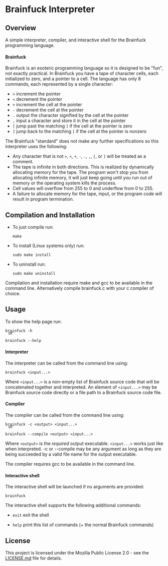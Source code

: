 # Brainfuck Interpreter

## Overview
A simple interpreter, compiler, and interactive shell for the Brainfuck programming language.

#### Brainfuck
Brainfuck is an esoteric programming language so it is designed to be "fun", not exactly practical. In Brainfuck you have a tape of character cells, each initialized to zero, and a pointer to a cell. The language has only 8 commands, each represented by a single character:
- `>` increment the pointer
- `<` decrement the pointer
- `+` increment the cell at the pointer
- `-` decrement the cell at the pointer
- `.` output the character signified by the cell at the pointer
- `,` input a character and store it in the cell at the pointer
- `[` jump past the matching `]` if the cell at the pointer is zero
- `]` jump back to the matching `[` if the cell at the pointer is nonzero

The Brainfuck "standard" does not make any further specifications so this interpreter uses the following:
- Any character that is not `>`, `<`, `+`, `-`, `.`, `,`, `[`, or `]` will be treated as a comment.
- The tape is infinite in both directions. This is realized by dynamically allocating memory for the tape. The program won't stop you from allocating infinite memory, it will just keep going until you run out of memory or the operating system kills the process.
- Cell values will overflow from 255 to 0 and underflow from 0 to 255.
- A failure to allocate memory for the tape, input, or the program code will result in program termination.
<!-- - The only syntax error possible is an unmatched `[` or `]`. This will result in program termination. -->

## Compilation and Installation
- To just compile run:
  ```
  make
  ```
- To install (Linux systems only) run:
  ```
  sudo make install
  ```
- To uninstall run:
  ```
  sudo make uninstall
  ```
Compilation and installation require make and gcc to be available in the command line. Alternatively compile brainfuck.c with your c compiler of choice.

## Usage
To show the help page run:
```
brainfuck -h
```
<div style="margin-top: -22.5px; margin-bottom: -5px; margin-left: 10px">or</div>

```
brainfuck --help
```

#### Interpreter
The interpreter can be called from the command line using:
```
brainfuck <input...>
```
Where `<input...>` is a non-empty list of Brainfuck source code that will be concatenated together and interpreted. An element of `<input...>` may be Brainfuck source code directly or a file path to a Brainfuck source code file.

#### Compiler
The compiler can be called from the command line using:
```
brainfuck -c <output> <input...>
```
<div style="margin-top: -22.5px; margin-bottom: -5px; margin-left: 10px">or</div>

```
brainfuck --compile <output> <input...>
```

Where `<output>` is the *required* output executable. `<input...>` works just like when interpreted.
-c or --compile may be any argument as long as they are being succeeded by a valid file name for the output executable.

The compiler requires gcc to be available in the command line.

#### Interactive shell
The interactive shell will be launched if no arguments are provided:
```
brainfuck
```
The interactive shell supports the following additional commands:
- `exit` exit the shell
<!-- - `reset` reset the tape -->
- `help` print this list of commands (+ the normal Brainfuck commands)

## License
This project is licensed under the Mozilla Public License 2.0 - see the [LICENSE.md](LICENSE.md) file for details.
